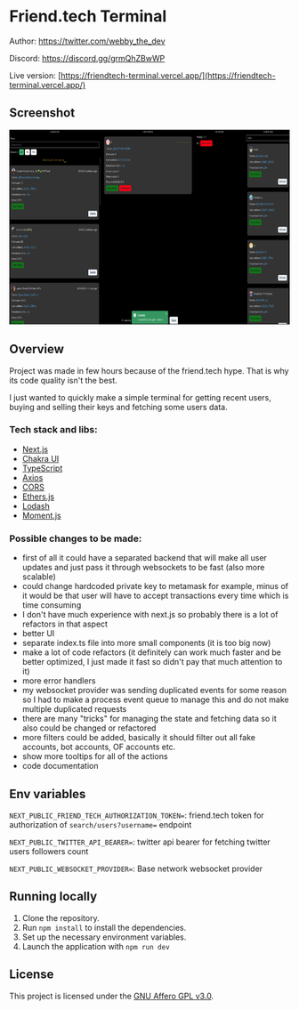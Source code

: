 # Friend.tech Terminal

Author: https://twitter.com/webby_the_dev

Discord: https://discord.gg/grmQhZBwWP

Live version: [https://friendtech-terminal.vercel.app/](https://friendtech-terminal.vercel.app/)

## Screenshot

<img src="screenshot.png" width="765" height="350">

## Overview

Project was made in few hours because of the friend.tech hype. That is why its code quality isn't the best.

I just wanted to quickly make a simple terminal for getting recent users, buying and selling their keys and fetching some users data.

### Tech stack and libs:

- [Next.js](https://nextjs.org/)
- [Chakra UI](https://chakra-ui.com/)
- [TypeScript](https://www.typescriptlang.org/)
- [Axios](https://axios-http.com/)
- [CORS](https://github.com/expressjs/cors)
- [Ethers.js](https://docs.ethers.io/v5/)
- [Lodash](https://lodash.com/)
- [Moment.js](https://momentjs.com/)

### Possible changes to be made:

- first of all it could have a separated backend that will make all user updates and just pass it through websockets to be fast (also more scalable)
- could change hardcoded private key to metamask for example, minus of it would be that user will have to accept transactions every time which is time consuming
- I don't have much experience with next.js so probably there is a lot of refactors in that aspect
- better UI
- separate index.ts file into more small components (it is too big now)
- make a lot of code refactors (it definitely can work much faster and be better optimized, I just made it fast so didn't pay that much attention to it)
- more error handlers
- my websocket provider was sending duplicated events for some reason so I had to make a process event queue to manage this and do not make multiple duplicated requests
- there are many "tricks" for managing the state and fetching data so it also could be changed or refactored
- more filters could be added, basically it should filter out all fake accounts, bot accounts, OF accounts etc.
- show more tooltips for all of the actions
- code documentation

## Env variables

`NEXT_PUBLIC_FRIEND_TECH_AUTHORIZATION_TOKEN=`: friend.tech token for authorization of `search/users?username=` endpoint

`NEXT_PUBLIC_TWITTER_API_BEARER=`: twitter api bearer for fetching twitter users followers count

`NEXT_PUBLIC_WEBSOCKET_PROVIDER=`: Base network websocket provider

## Running locally

1. Clone the repository.
2. Run `npm install` to install the dependencies.
3. Set up the necessary environment variables.
4. Launch the application with `npm run dev`

## License

This project is licensed under the [GNU Affero GPL v3.0](./LICENSE).
